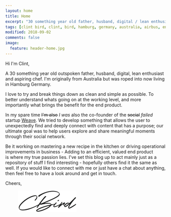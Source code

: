 ```yaml
---
layout: home
title: Home
excerpt: "30 something year old father, husband, digital / lean enthusiast and aspiring chef. 10+ years experience in design to cost, project management and operations management."
tags: [clint bird, clint, bird, hamburg, germany, australia, airbus, entrepreneur, startup, cost, dtc, dfx, lean, design to cost, automotive, aerospace, manufacturing, value, cost, reduction, python, automation, digitization, transformation, algorithm]
modified: 2018-09-02
comments: false
image:
  feature: header-home.jpg
---
```


Hi I'm Clint,

A 30 something year old outspoken father, husband, digital, lean enthusiast and aspiring chef. I'm originally from Australia but was roped into now living in Hamburg Germany. 

I love to try and break things down as clean and simple as possible. To better understand whats going on at the working level, and more importantly what brings the benefit for the end product. 

In my spare time ~~I'm also~~ *I was* also the co-founder of the ~~social~~ *failed* startup [Weave](http://www.weave.ws). We tried to develop something that allows the user to unexpectedly find and deeply connect with content that has a purpose; our ultimate goal was to help users explore and share meaningful moments through their social network.

Be it working on mastering a new recipe in the kitchen or driving operational improvements in business - Adding to an efficient, valued end product is where my true passion lies. I've set this blog up to act mainly just as a repository of stuff I find interesting - hopefully others find it the same as well. If you would like to connect with me or just have a chat about anything, then feel free to have a look around and get in touch.

Cheers,
<figure>
	<img src="/images/signature.png">
</figure>
